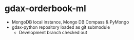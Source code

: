 # gdax-orderbook-ml


- MongoDB local instance, Mongo DB Compass & PyMongo
- gdax-python repository  loaded as git submodule
    + Development branch checked out